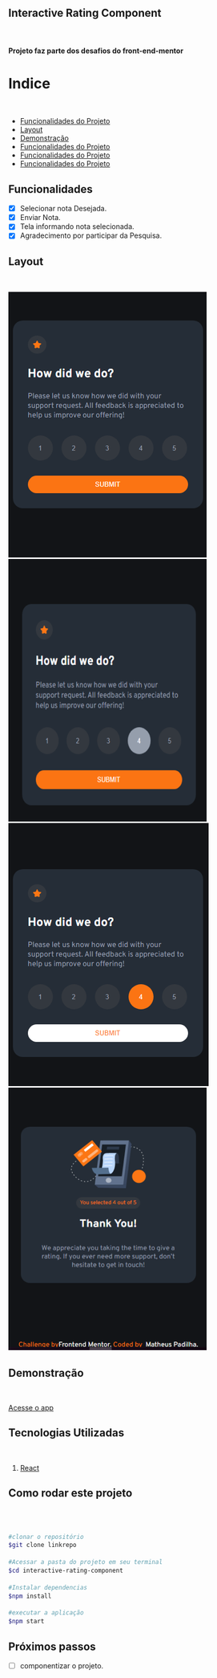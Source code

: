## Interactive Rating Component
<br/>

#### Projeto faz parte dos desafios do front-end-mentor


# Indice
<br/>

- <a href="#funcionalidades">Funcionalidades do Projeto</a>
- <a href="#layout">Layout</a>
- <a href="#demonstração">Demonstração</a>
- <a href="#rodar">Funcionalidades do Projeto</a>
- <a href="#tecnologias">Funcionalidades do Projeto</a>
- <a href="#passos">Funcionalidades do Projeto</a>


## Funcionalidades

- [x] Selecionar nota Desejada.
- [x] Enviar Nota.
- [x] Tela informando nota selecionada.
- [x] Agradecimento por participar da Pesquisa.

## Layout
<br/>

![initial app](./public/appscore.png)
![hover no rating](./public/appscorehover.png)
![focus no rating](./public/appscorefocus.png)
![finish app](./public/appfinish.png)

## Demonstração
<br/>

[Acesse o app](https://interactive-ratingg-component.netlify.app/)

## Tecnologias Utilizadas
<br/>

1. [React](https://react.dev/)
## Como rodar este projeto
<br/>

```bash

#clonar o repositório
$git clone linkrepo

#Acessar a pasta do projeto em seu terminal
$cd interactive-rating-component

#Instalar dependencias
$npm install

#executar a aplicação
$npm start

```

## Próximos passos

- [ ] componentizar o projeto.